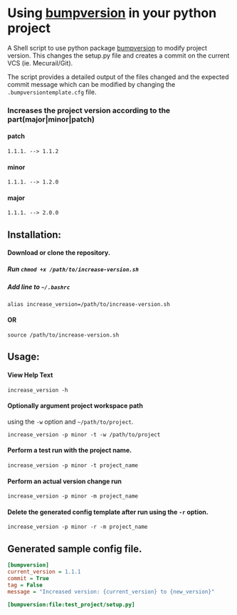 # Using [bumpversion](https://pypi.python.org/pypi/bumpversion) in your python project
A Shell script to use python package [bumpversion](https://pypi.python.org/pypi/bumpversion) to modify project version.
 This changes the setup.py file and creates a commit on the current VCS (ie. Mecurail/Git).

The script provides a detailed output of the files changed
and the expected commit message which can be modified by changing the
`.bumpversiontemplate.cfg` file.


### Increases the project version according to the part(major|minor|patch)
#### patch
```1.1.1. --> 1.1.2```
#### minor
```1.1.1. --> 1.2.0```
#### major
```1.1.1. --> 2.0.0```


## Installation:

#### Download or clone the repository.

##### Run ``chmod +x /path/to/increase-version.sh``

##### Add line to ``~/.bashrc``
```alias increase_version=/path/to/increase-version.sh```

#### OR

 ```source /path/to/increase-version.sh```

## Usage:
#### View Help Text
```increase_version -h```

#### Optionally argument project workspace path
using the ``-w`` option and ```~/path/to/project```.

```increase_version -p minor -t -w /path/to/project```

#### Perform a test run with the project name.
```increase_version -p minor -t project_name```
#### Perform an actual version change run
```increase_version -p minor -m project_name```

#### Delete the generated config template after run using the ``-r`` option.
```increase_version -p minor -r -m project_name```


## Generated sample config file.

```cfg
[bumpversion]
current_version = 1.1.1
commit = True
tag = False
message = "Increased version: {current_version} to {new_version}"

[bumpversion:file:test_project/setup.py]
```
